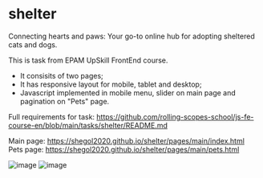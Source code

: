# shelter

Connecting hearts and paws: Your go-to online hub for adopting sheltered cats and dogs.

This is task from EPAM UpSkill FrontEnd course. 
- It consisits of two pages;
- It has responsive layout for mobile, tablet and desktop;
- Javascript implemented in mobile menu, slider on main page and pagination on "Pets" page.

Full requirements for task: https://github.com/rolling-scopes-school/js-fe-course-en/blob/main/tasks/shelter/README.md

Main page: https://shegol2020.github.io/shelter/pages/main/index.html  
Pets page: https://shegol2020.github.io/shelter/pages/main/pets.html

![image](https://user-images.githubusercontent.com/70282983/236533890-50eede46-8a31-460f-b2ff-57f1110c73f4.png)
![image](https://github.com/shegol2020/shelter/assets/70282983/7ff39b65-319f-438c-8258-871e37743991)

